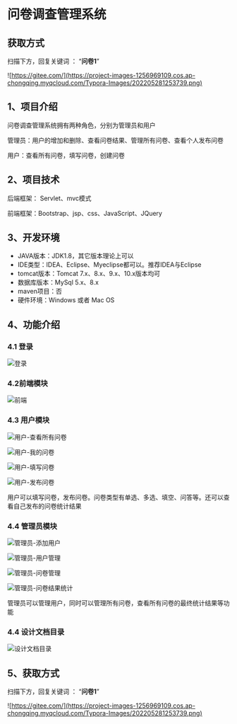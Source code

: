 # 问卷调查管理系统

## 获取方式

扫描下方，回复关键词  ： “**问卷1**”   

![https://gitee.com/](https://project-images-1256969109.cos.ap-chongqing.myqcloud.com/Typora-Images/202205281253739.png)

## 1、项目介绍

问卷调查管理系统拥有两种角色，分别为管理员和用户

管理员：用户的增加和删除、查看问卷结果、管理所有问卷、查看个人发布问卷

用户：查看所有问卷，填写问卷，创建问卷


## 2、项目技术

后端框架： Servlet、mvc模式

前端框架：Bootstrap、jsp、css、JavaScript、JQuery

## 3、开发环境

- JAVA版本：JDK1.8，其它版本理论上可以
- IDE类型：IDEA、Eclipse、Myeclipse都可以。推荐IDEA与Eclipse
- tomcat版本：Tomcat 7.x、8.x、9.x、10.x版本均可
- 数据库版本：MySql 5.x、8.x
- maven项目：否
- 硬件环境：Windows 或者 Mac OS


## 4、功能介绍

### 4.1 登录

![登录](https://project-images-1256969109.cos.ap-chongqing.myqcloud.com/Typora-Images/202206092058425.jpg)

### 4.2前端模块

![前端](https://project-images-1256969109.cos.ap-chongqing.myqcloud.com/Typora-Images/202206092059470.jpg)

### 4.3 用户模块

![用户-查看所有问卷](https://project-images-1256969109.cos.ap-chongqing.myqcloud.com/Typora-Images/202206092100131.jpg)

![用户-我的问卷](https://project-images-1256969109.cos.ap-chongqing.myqcloud.com/Typora-Images/202206092100842.jpg)

![用户-填写问卷](https://project-images-1256969109.cos.ap-chongqing.myqcloud.com/Typora-Images/202206092100673.jpg)

![用户-发布问卷](https://project-images-1256969109.cos.ap-chongqing.myqcloud.com/Typora-Images/202206092100025.jpg)

用户可以填写问卷，发布问卷。问卷类型有单选、多选、填空、问答等。还可以查看自己发布的问卷统计结果

### 4.4 管理员模块

![管理员-添加用户](https://project-images-1256969109.cos.ap-chongqing.myqcloud.com/Typora-Images/202206092101409.jpg)

![管理员-用户管理](https://project-images-1256969109.cos.ap-chongqing.myqcloud.com/Typora-Images/202206092101759.jpg)

![管理员-问卷管理](https://project-images-1256969109.cos.ap-chongqing.myqcloud.com/Typora-Images/202206092101733.jpg)

![管理员-问卷结果统计](https://project-images-1256969109.cos.ap-chongqing.myqcloud.com/Typora-Images/202206092101597.jpg)

管理员可以管理用户，同时可以管理所有问卷，查看所有问卷的最终统计结果等功能

### 4.4 设计文档目录

![设计文档目录](https://project-images-1256969109.cos.ap-chongqing.myqcloud.com/Typora-Images/202206092104569.jpg)

## 5、获取方式

扫描下方，回复关键词  ： “**问卷1**”   



![https://gitee.com/](https://project-images-1256969109.cos.ap-chongqing.myqcloud.com/Typora-Images/202205281253739.png)

